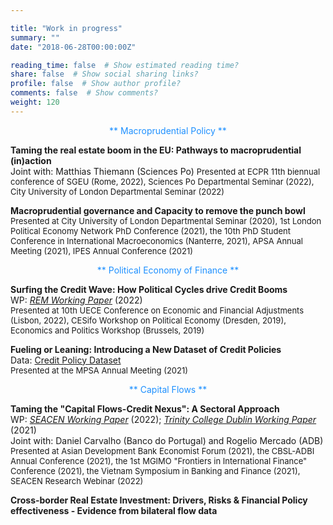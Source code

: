 ```yaml
---

title: "Work in progress"
summary: ""
date: "2018-06-28T00:00:00Z"

reading_time: false  # Show estimated reading time?
share: false  # Show social sharing links?
profile: false  # Show author profile?
comments: false  # Show comments?
weight: 120
---
```


<p align="center"><span style=color:DodgerBlue>** Macroprudential Policy **</span></p>
  
**Taming the real estate boom in the EU: Pathways to macroprudential (in)action**  
Joint with: Matthias Thiemann (Sciences Po)
<font size="2">   Presented at ECPR 11th biennual conference of SGEU (Rome, 2022), Sciences Po Departmental Seminar (2022), City University of London Departmental Seminar (2022) </font>  

**Macroprudential governance and Capacity to remove the punch bowl**  
<font size="2">   Presented at City University of London Departmental Seminar (2020), 1st London Political Economy Network PhD Conference (2021), the 10th PhD Student Conference in International Macroeconomics (Nanterre, 2021), APSA Annual Meeting (2021), IPES Annual Conference (2021)  </font>  
  
<p align="center"><span style=color:DodgerBlue>** Political Economy of Finance **</span></p>
  
**Surfing the Credit Wave: How Political Cycles drive Credit Booms**  
WP: [*REM Working Paper*](https://rem.rc.iseg.ulisboa.pt/wps/pdf/REM_WP_0239_2022.pdf) (2022)  
<font size="2">   Presented at 10th UECE Conference on Economic and Financial Adjustments (Lisbon, 2022), CESifo Workshop on Political Economy (Dresden, 2019), Economics and Politics Workshop (Brussels, 2019) </font> 
  
**Fueling or Leaning: Introducing a New Dataset of Credit Policies**  
Data: [Credit Policy Dataset](https://github.com/aczf099/academic-kickstart3/blob/c42f497d79d0d9955e8debcaae920433d84e00f8/content/home/Credit_pol_panel_public.xlsx)  
<font size="2">   Presented at the MPSA Annual Meeting (2021) </font>  
  
<p align="center"><span style=color:DodgerBlue>** Capital Flows **</span></p>
 
**Taming the "Capital Flows-Credit Nexus": A Sectoral Approach**  
WP: [*SEACEN Working Paper*](https://www.seacen.org/download.php?id=702001-100480) (2022); [*Trinity College Dublin Working Paper*](https://ideas.repec.org/p/tcd/tcduee/tep0921.html) (2021)  
Joint with: Daniel Carvalho (Banco do Portugal) and Rogelio Mercado (ADB)  
<font size="2">   Presented at Asian Development Bank Economist Forum (2021), the CBSL-ADBI Annual Conference (2021), the 1st MGIMO "Frontiers in International Finance" Conference (2021), the Vietnam Symposium in Banking and Finance (2021), SEACEN Research Webinar (2022)  </font> 

**Cross-border Real Estate Investment: Drivers, Risks & Financial Policy effectiveness - Evidence from bilateral flow data**  

